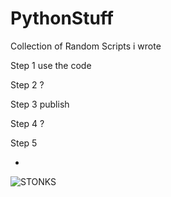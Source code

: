 # PythonStuff
Collection of Random Scripts i wrote

Step 1 use the code

Step 2 ?

Step 3 publish

Step 4 ?

Step 5 


-
![STONKS](https://i.imgur.com/nSMXJ3N.png)
